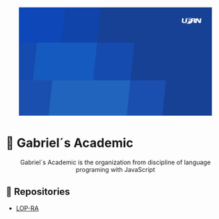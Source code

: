 <h1 align="center">
    <a href="https://laravelcollective.com/tools/banner">
        <img alt="Banner" title="#Banner" style="object-fit: cover; height:250px;" src="./Banner_UFRN.png"  />
    </a>
</h1>

# 📝 Gabriel´s Academic

<p align="center"> Gabriel´s Academic is the organization from discipline of language programing with JavaScript</p>

## 📌 Repositories

- <a href="#LOP-RA"> LOP-RA </a>